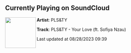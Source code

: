 ## Currently Playing on SoundCloud

[<img align="left" width="100" src="https://i1.sndcdn.com/artworks-e71sggxqJKg5R2dQ-MiHhhw-t500x500.jpg">](https://soundcloud.com/pls-ty/yourlove)

**Artist**: PLS&TY 

**Track**: PLS&TY - Your Love (ft. Sofiya Nzau)

Last updated at 08/28/2023 09:39
